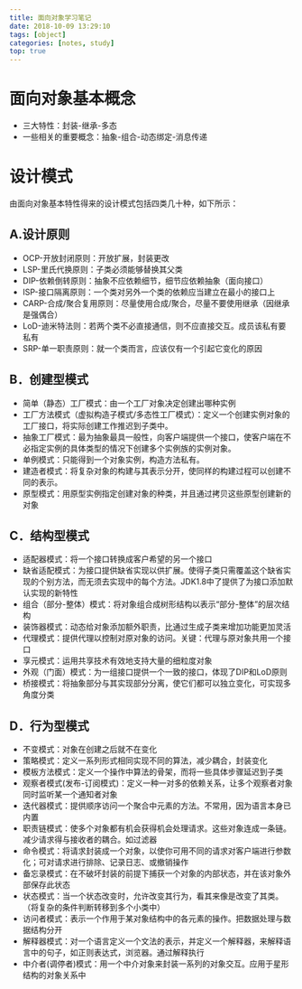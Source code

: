 ```yaml
---
title: 面向对象学习笔记
date: 2018-10-09 13:29:10
tags: [object]
categories: [notes, study]
top: true
---
```


# 面向对象基本概念

- 三大特性：封装-继承-多态
- 一些相关的重要概念：抽象-组合-动态绑定-消息传递

# 设计模式

由面向对象基本特性得来的设计模式包括四类几十种，如下所示：

## A.设计原则

- OCP-开放封闭原则：开放扩展，封装更改
- LSP-里氏代换原则：子类必须能够替换其父类
- DIP-依赖倒转原则：抽象不应依赖细节，细节应依赖抽象（面向接口）
- ISP-接口隔离原则：一个类对另外一个类的依赖应当建立在最小的接口上
- CARP-合成/聚合复用原则：尽量使用合成/聚合，尽量不要使用继承（因继承是强偶合）
- LoD-迪米特法则：若两个类不必直接通信，则不应直接交互。成员该私有要私有
- SRP-单一职责原则：就一个类而言，应该仅有一个引起它变化的原因

## B．创建型模式

- 简单（静态）工厂模式：由一个工厂对象决定创建出哪种实例
- 工厂方法模式（虚拟构造子模式/多态性工厂模式）：定义一个创建实例对象的工厂接口，将实际创建工作推迟到子类中。
- 抽象工厂模式：最为抽象最具一般性，向客户端提供一个接口，使客户端在不必指定实例的具体类型的情况下创建多个实例族的实例对象。
- 单例模式：只能得到一个对象实例，构造方法私有。
- 建造者模式：将复杂对象的构建与其表示分开，使同样的构建过程可以创建不同的表示。
- 原型模式：用原型实例指定创建对象的种类，并且通过拷贝这些原型创建新的对象

## C．结构型模式

- 适配器模式：将一个接口转换成客户希望的另一个接口
- 缺省适配模式：为接口提供缺省实现以供扩展。使得子类只需覆盖这个缺省实现的个别方法，而无须去实现中的每个方法。JDK1.8中了提供了为接口添加默认实现的新特性
- 组合（部分-整体）模式：将对象组合成树形结构以表示“部分-整体”的层次结构
- 装饰器模式：动态给对象添加额外职责，比通过生成子类来增加功能更加灵活
- 代理模式：提供代理以控制对原对象的访问。关键：代理与原对象共用一个接口
- 享元模式：运用共享技术有效地支持大量的细粒度对象
- 外观（门面）模式：为一组接口提供一个一致的接口，体现了DIP和LoD原则
- 桥接模式：将抽象部分与其实现部分分离，使它们都可以独立变化，可实现多角度分类

## D．行为型模式

- 不变模式：对象在创建之后就不在变化
- 策略模式：定义一系列形式相同实现不同的算法，减少耦合，封装变化
- 模板方法模式：定义一个操作中算法的骨架，而将一些具体步骤延迟到子类
- 观察者模式(发布-订阅模式)：定义一种一对多的依赖关系，让多个观察者对象同时监听某一个通知者对象
- 迭代器模式：提供顺序访问一个聚合中元素的方法。不常用，因为语言本身已内置
- 职责链模式：使多个对象都有机会获得机会处理请求。这些对象连成一条链。减少请求得与接收者的耦合。如过滤器
- 命令模式：将请求封装成一个对象，以使你可用不同的请求对客户端进行参数化；可对请求进行排除、记录日志、或撤销操作
- 备忘录模式：在不破坏封装的前提下捕获一个对象的内部状态，并在该对象外部保存此状态
- 状态模式：当一个状态改变时，允许改变其行为，看其来像是改变了其类。（将复杂的条件判断转移到多个小类中）
- 访问者模式：表示一个作用于某对象结构中的各元素的操作。把数据处理与数据结构分开
- 解释器模式：对一个语言定义一个文法的表示，并定义一个解释器，来解释语言中的句子，如正则表达式，浏览器。通过解释执行
- 中介者(调停者)模式：用一个中介对象来封装一系列的对象交互。应用于星形结构的对象关系中